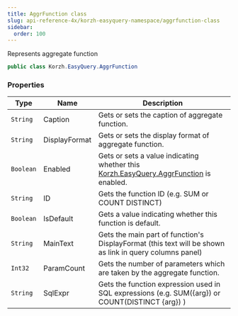 ```yaml
---
title: AggrFunction class
slug: api-reference-4x/korzh-easyquery-namespace/aggrfunction-class
sidebar:
  order: 100
---
```


Represents aggregate function
```csharp
public class Korzh.EasyQuery.AggrFunction

```

### Properties

| Type | Name | Description | 
| --- | --- | --- | 
| `String` | Caption | Gets or sets the caption of aggregate function. | 
| `String` | DisplayFormat | Gets or sets the display format of aggregate function. | 
| `Boolean` | Enabled | Gets or sets a value indicating whether this [Korzh.EasyQuery.AggrFunction](/easyquery/docs/api-reference-4x/korzh-easyquery-namespace/aggrfunction-class) is enabled. | 
| `String` | ID | Gets the function ID (e.g. SUM or COUNT DISTINCT) | 
| `Boolean` | IsDefault | Gets a value indicating whether this function is default. | 
| `String` | MainText | Gets the main part of function's DisplayFormat (this text will be shown as link in query columns panel) | 
| `Int32` | ParamCount | Gets the number of parameters which are taken by the aggregate function. | 
| `String` | SqlExpr | Gets the function expression used in SQL expressions (e.g. SUM({arg}) or COUNT(DISTINCT {arg}) ) |
